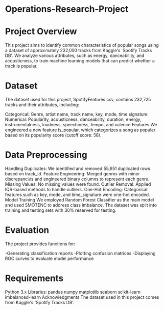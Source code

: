 # Operations-Research-Project
# Project Overview
This project aims to identify common characteristics of popular songs using a dataset of approximately 232,000 tracks from Kaggle's 'Spotify Tracks DB'. We analyze various attributes, such as energy, danceability, and acousticness, to train machine learning models that can predict whether a track is popular.

# Dataset
The dataset used for this project, SpotifyFeatures.csv, contains 232,725 tracks and their attributes, including:

Categorical: Genre, artist name, track name, key, mode, time signature
Numerical: Popularity, acousticness, danceability, duration, energy, instrumentalness, loudness, speechiness, tempo, and valence
Features
We engineered a new feature is_popular, which categorizes a song as popular based on its popularity score (cutoff score: 58).

# Data Preprocessing
Handling Duplicates: We identified and removed 55,951 duplicated rows based on track_id.
Feature Engineering: Merged genres with minor discrepancies and engineered binary columns to represent each genre.
Missing Values: No missing values were found.
Outlier Removal: Applied IQR-based methods to handle outliers.
One-Hot Encoding: Categorical features such as key, mode, and time_signature were one-hot encoded.
Model Training
We employed Random Forest Classifier as the main model and used SMOTENC to address class imbalance. The dataset was split into training and testing sets with 30% reserved for testing.

# Evaluation
The project provides functions for:

-Generating classification reports
-Plotting confusion matrices
-Displaying ROC curves to evaluate model performance

# Requirements
Python 3.x
Libraries:
pandas
numpy
matplotlib
seaborn
scikit-learn
imbalanced-learn
Acknowledgments
The dataset used in this project comes from Kaggle's 'Spotify Tracks DB'.
